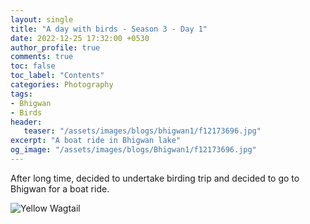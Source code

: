```yaml
---
layout: single
title: "A day with birds - Season 3 - Day 1"
date: 2022-12-25 17:32:00 +0530
author_profile: true
comments: true
toc: false
toc_label: "Contents"
categories: Photography
tags:
- Bhigwan
- Birds
header:
   teaser: "/assets/images/blogs/bhigwan1/f12173696.jpg"
excerpt: "A boat ride in Bhigwan lake"
og_image: "/assets/images/blogs/Bhigwan1/f12173696.jpg"
---
```


After long time, decided to undertake birding trip and decided to go to Bhigwan for a boat ride. 

![Yellow Wagtail]({{site.url}}/assets/images/blogs/bhigwan1/f12173696.jpg)